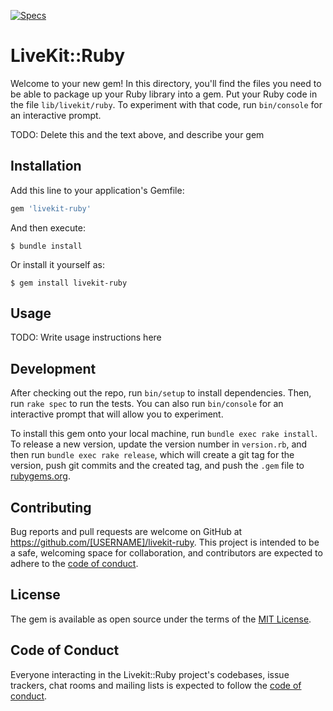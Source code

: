 [![Specs](https://github.com/livekit/server-sdk-ruby/actions/workflows/test.yml/badge.svg)](https://github.com/livekit/server-sdk-ruby/actions/workflows/test.yml)

# LiveKit::Ruby

Welcome to your new gem! In this directory, you'll find the files you need to be able to package up your Ruby library into a gem. Put your Ruby code in the file `lib/livekit/ruby`. To experiment with that code, run `bin/console` for an interactive prompt.

TODO: Delete this and the text above, and describe your gem

## Installation

Add this line to your application's Gemfile:

```ruby
gem 'livekit-ruby'
```

And then execute:

    $ bundle install

Or install it yourself as:

    $ gem install livekit-ruby

## Usage

TODO: Write usage instructions here

## Development

After checking out the repo, run `bin/setup` to install dependencies. Then, run `rake spec` to run the tests. You can also run `bin/console` for an interactive prompt that will allow you to experiment.

To install this gem onto your local machine, run `bundle exec rake install`. To release a new version, update the version number in `version.rb`, and then run `bundle exec rake release`, which will create a git tag for the version, push git commits and the created tag, and push the `.gem` file to [rubygems.org](https://rubygems.org).

## Contributing

Bug reports and pull requests are welcome on GitHub at https://github.com/[USERNAME]/livekit-ruby. This project is intended to be a safe, welcoming space for collaboration, and contributors are expected to adhere to the [code of conduct](https://github.com/[USERNAME]/livekit-ruby/blob/master/CODE_OF_CONDUCT.md).

## License

The gem is available as open source under the terms of the [MIT License](https://opensource.org/licenses/MIT).

## Code of Conduct

Everyone interacting in the Livekit::Ruby project's codebases, issue trackers, chat rooms and mailing lists is expected to follow the [code of conduct](https://github.com/[USERNAME]/livekit-ruby/blob/master/CODE_OF_CONDUCT.md).
